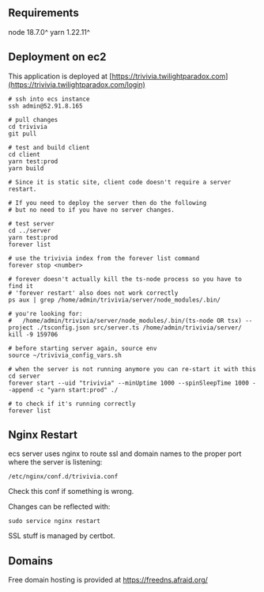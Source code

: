 ## Requirements

node 18.7.0^
yarn 1.22.11^

## Deployment on ec2

This application is deployed at [https://trivivia.twilightparadox.com](https://trivivia.twilightparadox.com/login)

```
# ssh into ecs instance
ssh admin@52.91.8.165

# pull changes
cd trivivia
git pull

# test and build client
cd client
yarn test:prod
yarn build

# Since it is static site, client code doesn't require a server restart.

# If you need to deploy the server then do the following
# but no need to if you have no server changes.

# test server
cd ../server
yarn test:prod
forever list

# use the trivivia index from the forever list command
forever stop <number>

# forever doesn't actually kill the ts-node process so you have to find it
# 'forever restart' also does not work correctly
ps aux | grep /home/admin/trivivia/server/node_modules/.bin/

# you're looking for:
#   /home/admin/trivivia/server/node_modules/.bin/(ts-node OR tsx) --project ./tsconfig.json src/server.ts /home/admin/trivivia/server/
kill -9 159706

# before starting server again, source env
source ~/trivivia_config_vars.sh

# when the server is not running anymore you can re-start it with this
cd server
forever start --uid "trivivia" --minUptime 1000 --spinSleepTime 1000 --append -c "yarn start:prod" ./

# to check if it's running correctly
forever list
```

## Nginx Restart

ecs server uses nginx to route ssl and domain names to the proper port where the server is listening:

```
/etc/nginx/conf.d/trivivia.conf
```

Check this conf if something is wrong.

Changes can be reflected with:

```
sudo service nginx restart
```

SSL stuff is managed by certbot.

## Domains

Free domain hosting is provided at https://freedns.afraid.org/
